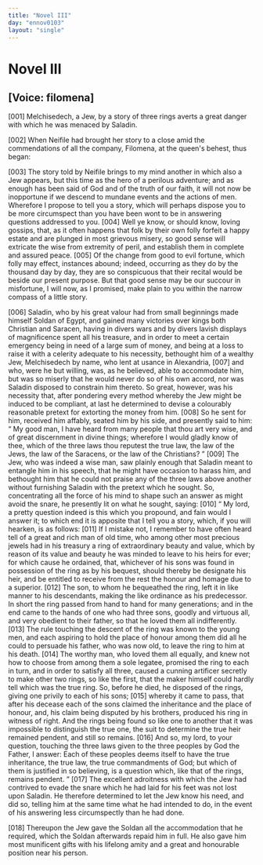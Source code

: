 ```yaml
---
title: "Novel III"
day: "ennov0103"
layout: "single"
---
```

<div id="nov0103" type="novella" who="filomena">
 <h1>
  Novel III
 </h1>
 <p>
  <h2>
   [Voice: filomena]
  </h2>
 </p>
 <argument>
  <p>
   <a name="p01030001">
    [001]
   </a>
   Melchisedech, a Jew, by a story of three rings averts a
	great danger with which he was menaced by Saladin.
  </p>
 </argument>
 <div3 type="commentary" who="author">
  <p>
   <a name="p01030002">
    [002]
   </a>
   When
   Neifile had brought her story to a close amid the
      commendations
      of all the company, Filomena, at the queen's behest, thus
      began:
  </p>
 </div3>
 <div3 type="commentary" who="filomena">
  <p>
   <a name="p01030003">
    [003]
   </a>
   The story told by Neifile brings to my mind another in
      which also a Jew appears, but this time as the hero of a perilous
      adventure; and as enough has been said of God and of the truth of
      our faith, it will not now be inopportune if we descend to mundane
      events and the actions of men. Wherefore I propose to tell you a
      story, which will perhaps dispose you to be more circumspect than
      you have been wont to be in answering questions addressed to you.
   <a name="p01030004">
    [004]
   </a>
   Well ye know, or should know, loving gossips, that, as it often
      happens that folk by their own folly forfeit a happy estate and are
      plunged in most grievous misery, so good sense will extricate the wise
      from extremity of peril, and establish them in complete and assured
      peace.
   <a name="p01030005">
    [005]
   </a>
   Of the change from good to evil fortune, which folly may
      effect, instances abound; indeed, occurring as they do by the thousand
      day by day, they are so conspicuous that their recital would
      be beside our present purpose. But that good sense may be our
      succour in misfortune, I will now, as I promised, make plain to you
      within the narrow compass of a little story.
  </p>
 </div3>
 <p>
  <a name="p01030006">
   [006]
  </a>
  Saladin, who by his great valour had from small beginnings made
      himself Soldan of Egypt, and gained many victories over kings both
      Christian and Saracen, having in divers wars and by divers lavish
      displays of magnificence spent all his treasure, and in order to meet
      a certain emergency being in need of a large sum of money, and
      being at a loss to raise it with a celerity adequate to his necessity,
  bethought him of a wealthy Jew, Melchisedech by name, who lent
      at usance in Alexandria,
  <a name="p01030007">
   [007]
  </a>
  and who, were he but willing, was, as he
      believed, able to accommodate him, but was so miserly that he would
      never do so of his own accord, nor was Saladin disposed to constrain him
      thereto. So great, however, was his necessity that, after pondering
      every method whereby the Jew might be induced to be compliant, at
      last he determined to devise a colourably reasonable pretext for extorting
      the money from him.
  <a name="p01030008">
   [008]
  </a>
  So he sent for him, received him affably,
      seated him by his side, and presently said to him:
  <q direct="unspecified">
   My good man, I
	have heard from many people that thou art very wise, and of great
	discernment in divine things; wherefore I would gladly know of thee,
	which of the three laws thou reputest the true law, the law of the
	Jews, the law of the Saracens, or the law of the Christians?
  </q>
  <a name="p01030009">
   [009]
  </a>
  The Jew,
      who was indeed a wise man, saw plainly enough that Saladin meant
      to entangle him in his speech, that he might have occasion to harass
      him, and bethought him that he could not praise any of the three laws
      above another without furnishing Saladin with the pretext which he
      sought. So, concentrating all the force of his mind to shape such an
      answer as might avoid the snare, he presently lit on what he sought,
      saying:
  <a name="p01030010">
   [010]
  </a>
  <q direct="unspecified">
   My lord, a pretty question indeed is this which you propound,
	and fain would I answer it; to which end it is apposite that
	I tell you a story, which, if you will hearken, is as follows:
   <a name="p01030011">
    [011]
   </a>
   If I
	mistake not, I remember to have often heard tell of a great and rich
	man of old time, who among other most precious jewels had in his
	treasury a ring of extraordinary beauty and value, which by reason
	of its value and beauty he was minded to leave to his heirs for ever;
	for which cause he ordained, that, whichever of his sons was found
	in possession of the ring as by his bequest, should thereby be designate
	his heir, and be entitled to receive from the rest the honour and
	homage due to a superior.
   <a name="p01030012">
    [012]
   </a>
   The son, to whom he bequeathed the
	ring, left it in like manner to his descendants, making the like
	ordinance as his predecessor. In short the ring passed from hand to
	hand for many generations; and in the end came to the hands of
	one who had three sons, goodly and virtuous all, and very obedient
	to their father, so that he loved them all indifferently.
   <a name="p01030013">
    [013]
   </a>
   The rule
	touching the descent of the ring was known to the young men, and
	each aspiring to hold the place of honour among them did all he
	could to persuade his father, who was now old, to leave the ring to
   him at his death.
   <a name="p01030014">
    [014]
   </a>
   The worthy man, who loved them all equally, and
	knew not how to choose from among them a sole legatee, promised
	the ring to each in turn, and in order to satisfy all three, caused a
	cunning artificer secretly to make other two rings, so like the first,
	that the maker himself could hardly tell which was the true ring.
	So, before he died, he disposed of the rings, giving one privily to
	each of his sons;
   <a name="p01030015">
    [015]
   </a>
   whereby it came to pass, that after his decease each
	of the sons claimed the inheritance and the place of honour, and, his
	claim being disputed by his brothers, produced his ring in witness of
	right. And the rings being found so like one to another that it
	was impossible to distinguish the true one, the suit to determine the
	true heir remained pendent, and still so remains.
   <a name="p01030016">
    [016]
   </a>
   And so, my lord,
	to your question, touching the three laws given to the three peoples
	by God the Father, I answer: Each of these peoples deems itself to
	have the true inheritance, the true law, the true commandments of
	God; but which of them is justified in so believing, is a question
	which, like that of the rings, remains pendent.
  </q>
  <a name="p01030017">
   [017]
  </a>
  The excellent
      adroitness with which the Jew had contrived to evade the snare
      which he had laid for his feet was not lost upon Saladin. He therefore
      determined to let the Jew know his need, and did so, telling him
      at the same time what he had intended to do, in the event of his
      answering less circumspectly than he had done.
 </p>
 <p>
  <a name="p01030018">
   [018]
  </a>
  Thereupon the Jew gave the Soldan all the accommodation that
      he required, which the Soldan afterwards repaid him in full. He
      also gave him most munificent gifts with his lifelong amity and a
      great and honourable position near his person.
 </p>
</div>